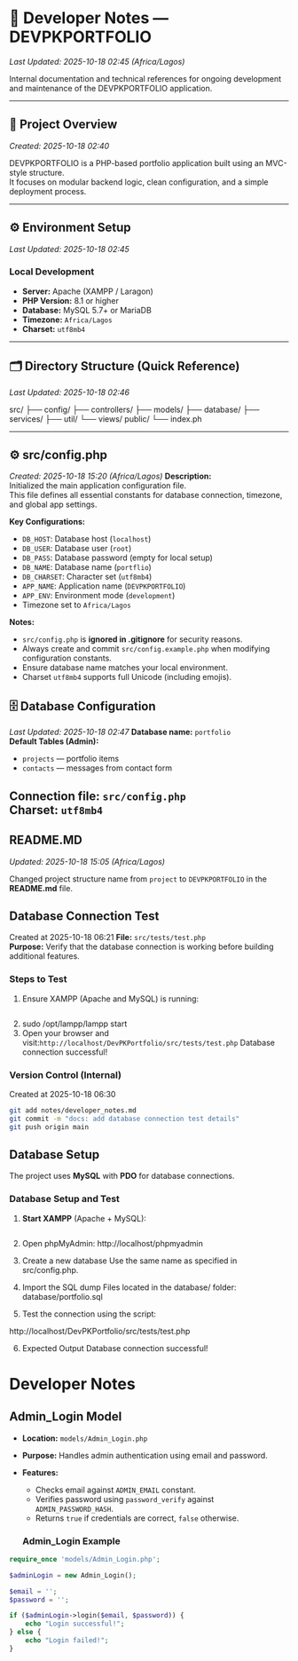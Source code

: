 # 🧠 Developer Notes — DEVPKPORTFOLIO  
*Last Updated: 2025-10-18 02:45 (Africa/Lagos)*

Internal documentation and technical references for ongoing development and maintenance of the DEVPKPORTFOLIO application.

---

## 🧩 Project Overview  
*Created: 2025-10-18 02:40*

DEVPKPORTFOLIO is a PHP-based portfolio application built using an MVC-style structure.  
It focuses on modular backend logic, clean configuration, and a simple deployment process.

---

## ⚙️ Environment Setup  
*Last Updated: 2025-10-18 02:45*

### Local Development
- **Server:** Apache (XAMPP / Laragon)
- **PHP Version:** 8.1 or higher  
- **Database:** MySQL 5.7+ or MariaDB  
- **Timezone:** `Africa/Lagos`  
- **Charset:** `utf8mb4`

---

## 🗂️ Directory Structure (Quick Reference)  
*Last Updated: 2025-10-18 02:46*

src/
├── config/
├── controllers/
├── models/
├── database/
├── services/
├── util/
└── views/
public/
└── index.ph


---
## ⚙️ src/config.php  
*Created: 2025-10-18 15:20 (Africa/Lagos)* 
**Description:**  
Initialized the main application configuration file.  
This file defines all essential constants for database connection, timezone, and global app settings.

**Key Configurations:**
- `DB_HOST`: Database host (`localhost`)
- `DB_USER`: Database user (`root`)
- `DB_PASS`: Database password (empty for local setup)
- `DB_NAME`: Database name (`portflio`)
- `DB_CHARSET`: Character set (`utf8mb4`)
- `APP_NAME`: Application name (`DEVPKPORTFOLIO`)
- `APP_ENV`: Environment mode (`development`)
- Timezone set to `Africa/Lagos`

**Notes:**  
- `src/config.php` is **ignored in .gitignore** for security reasons.  
- Always create and commit `src/config.example.php` when modifying configuration constants.  
- Ensure database name matches your local environment.  
- Charset `utf8mb4` supports full Unicode (including emojis).


## 🗄️ Database Configuration  
*Last Updated: 2025-10-18 02:47*
**Database name:** `portfolio`  
**Default Tables (Admin):**
- `projects` — portfolio items  
- `contacts` — messages from contact form  

**Connection file:** `src/config.php`  
**Charset:** `utf8mb4`
---

## README.MD
*Updated: 2025-10-18 15:05 (Africa/Lagos)*  

Changed project structure name from `project` to `DEVPKPORTFOLIO` in the **README.md** 
file.

## Database Connection Test
Created at 2025-10-18 06:21
**File:** `src/tests/test.php`  
**Purpose:** Verify that the database connection is working before building additional features.

### Steps to Test
1. Ensure XAMPP (Apache and MySQL) is running:
   ```bash
2.   sudo /opt/lampp/lampp start
3. Open your browser and visit:`http://localhost/DevPKPortfolio/src/tests/test.php`
Database connection successful!

### Version Control (Internal)
Created at 2025-10-18 06:30
```bash
git add notes/developer_notes.md
git commit -m "docs: add database connection test details"
git push origin main
```

## Database Setup
The project uses **MySQL** with **PDO** for database connections.  

### Database Setup and Test

1. **Start XAMPP** (Apache + MySQL):
   ```bash
2. Open phpMyAdmin:
http://localhost/phpmyadmin

3. Create a new database
Use the same name as specified in src/config.php.

4. Import the SQL dump
Files located in the database/ folder:
database/portfolio.sql

5. Test the connection using the script:

http://localhost/DevPKPortfolio/src/tests/test.php

6. Expected Output
Database connection successful!

# Developer Notes

## Admin_Login Model

- **Location:** `models/Admin_Login.php`
- **Purpose:** Handles admin authentication using email and password.
- **Features:**
  - Checks email against `ADMIN_EMAIL` constant.
  - Verifies password using `password_verify` against `ADMIN_PASSWORD_HASH`.
  - Returns `true` if credentials are correct, `false` otherwise.

  ### Admin_Login Example

```php
require_once 'models/Admin_Login.php';

$adminLogin = new Admin_Login();

$email = '';
$password = '';

if ($adminLogin->login($email, $password)) {
    echo "Login successful!";
} else {
    echo "Login failed!";
}


